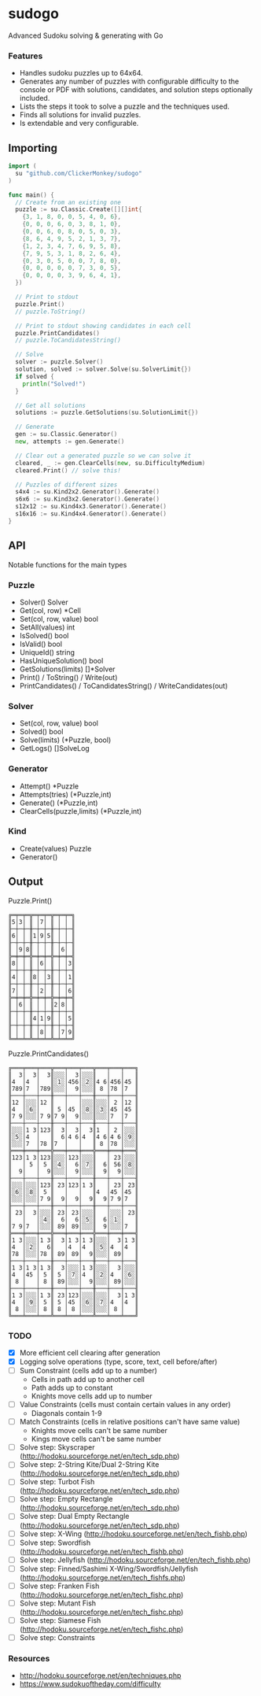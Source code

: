 # sudogo
Advanced Sudoku solving &amp; generating with Go

### Features
- Handles sudoku puzzles up to 64x64.
- Generates any number of puzzles with configurable difficulty to the console or PDF with solutions, candidates, and solution steps optionally included.
- Lists the steps it took to solve a puzzle and the techniques used.
- Finds all solutions for invalid puzzles.
- Is extendable and very configurable.

## Importing

```go
import (
  su "github.com/ClickerMonkey/sudogo"
)

func main() {
  // Create from an existing one
  puzzle := su.Classic.Create([][]int{
    {3, 1, 8, 0, 0, 5, 4, 0, 6},
    {0, 0, 0, 6, 0, 3, 8, 1, 0},
    {0, 0, 6, 0, 8, 0, 5, 0, 3},
    {8, 6, 4, 9, 5, 2, 1, 3, 7},
    {1, 2, 3, 4, 7, 6, 9, 5, 8},
    {7, 9, 5, 3, 1, 8, 2, 6, 4},
    {0, 3, 0, 5, 0, 0, 7, 8, 0},
    {0, 0, 0, 0, 0, 7, 3, 0, 5},
    {0, 0, 0, 0, 3, 9, 6, 4, 1},
  })

  // Print to stdout
  puzzle.Print()
  // puzzle.ToString()

  // Print to stdout showing candidates in each cell
  puzzle.PrintCandidates()
  // puzzle.ToCandidatesString()

  // Solve
  solver := puzzle.Solver()
  solution, solved := solver.Solve(su.SolverLimit{})
  if solved {
    println("Solved!")
  }

  // Get all solutions
  solutions := puzzle.GetSolutions(su.SolutionLimit{})

  // Generate
  gen := su.Classic.Generator()
  new, attempts := gen.Generate()

  // Clear out a generated puzzle so we can solve it
  cleared, _ := gen.ClearCells(new, su.DifficultyMedium)
  cleared.Print() // solve this!

  // Puzzles of different sizes
  s4x4 := su.Kind2x2.Generator().Generate()
  s6x6 := su.Kind3x2.Generator().Generate()
  s12x12 := su.Kind4x3.Generator().Generate()
  s16x16 := su.Kind4x4.Generator().Generate()
}
```

## API

Notable functions for the main types

### Puzzle
- Solver() Solver
- Get(col, row) \*Cell
- Set(col, row, value) bool
- SetAll(values) int
- IsSolved() bool
- IsValid() bool
- UniqueId() string
- HasUniqueSolution() bool
- GetSolutions(limits) []\*Solver
- Print() / ToString() / Write(out)
- PrintCandidates() / ToCandidatesString() / WriteCandidates(out)

### Solver
- Set(col, row, value) bool
- Solved() bool
- Solve(limits) (\*Puzzle, bool)
- GetLogs() []SolveLog

### Generator
- Attempt() \*Puzzle
- Attempts(tries) (\*Puzzle,int)
- Generate() (\*Puzzle,int)
- ClearCells(puzzle,limits) (\*Puzzle,int)
 
### Kind
- Create(values) Puzzle
- Generator()

## Output

Puzzle.Print()
```
╔═╤═╤═╦═╤═╤═╦═╤═╤═╗
║5│3│ ║ │7│ ║ │ │ ║
╟─┼─┼─╫─┼─┼─╫─┼─┼─╢
║6│ │ ║1│9│5║ │ │ ║
╟─┼─┼─╫─┼─┼─╫─┼─┼─╢
║ │9│8║ │ │ ║ │6│ ║
╠═╪═╪═╬═╪═╪═╬═╪═╪═╣
║8│ │ ║ │6│ ║ │ │3║
╟─┼─┼─╫─┼─┼─╫─┼─┼─╢
║4│ │ ║8│ │3║ │ │1║
╟─┼─┼─╫─┼─┼─╫─┼─┼─╢
║7│ │ ║ │2│ ║ │ │6║
╠═╪═╪═╬═╪═╪═╬═╪═╪═╣
║ │6│ ║ │ │ ║2│8│ ║
╟─┼─┼─╫─┼─┼─╫─┼─┼─╢
║ │ │ ║4│1│9║ │ │5║
╟─┼─┼─╫─┼─┼─╫─┼─┼─╢
║ │ │ ║ │8│ ║ │7│9║
╚═╧═╧═╩═╧═╧═╩═╧═╧═╝
```

Puzzle.PrintCandidates()
```
╔═══╤═══╤═══╦═══╤═══╤═══╦═══╤═══╤═══╗
║  3│  3│  3║░░░│  3│░░░║   │   │   ║
║4  │4  │   ║░1░│456│░2░║4 6│456│45 ║
║789│7  │789║░░░│  9│░░░║ 8 │78 │7  ║
╟───┼───┼───╫───┼───┼───╫───┼───┼───╢
║12 │░░░│12 ║   │   │░░░║░░░│ 2 │12 ║
║4  │░6░│   ║ 5 │45 │░8░║░3░│45 │45 ║
║7 9│░░░│7 9║7 9│  9│░░░║░░░│7  │7  ║
╟───┼───┼───╫───┼───┼───╫───┼───┼───╢
║░░░│1 3│123║  3│  3│  3║1  │ 2 │░░░║
║░5░│4  │   ║  6│4 6│4  ║4 6│4 6│░9░║
║░░░│7  │78 ║7  │   │   ║ 8 │78 │░░░║
╠═══╪═══╪═══╬═══╪═══╪═══╬═══╪═══╪═══╣
║123│1 3│123║░░░│123│░░░║   │ 23│░░░║
║   │ 5 │ 5 ║░4░│  6│░7░║  6│ 56│░8░║
║  9│   │  9║░░░│  9│░░░║  9│  9│░░░║
╟───┼───┼───╫───┼───┼───╫───┼───┼───╢
║░░░│░░░│123║ 23│123│1 3║   │ 23│ 23║
║░6░│░8░│ 5 ║   │   │   ║4  │45 │45 ║
║░░░│░░░│7 9║  9│  9│  9║  9│7 9│7  ║
╟───┼───┼───╫───┼───┼───╫───┼───┼───╢
║ 23│  3│░░░║ 23│ 23│░░░║   │░░░│ 23║
║   │   │░4░║  6│  6│░5░║  6│░1░│   ║
║7 9│7  │░░░║ 89│ 89│░░░║  9│░░░│7  ║
╠═══╪═══╪═══╬═══╪═══╪═══╬═══╪═══╪═══╣
║1 3│░░░│1 3║  3│1 3│1 3║░░░│  3│1 3║
║4  │░2░│  6║   │4  │4  ║░5░│4  │4  ║
║78 │░░░│78 ║ 89│ 89│  9║░░░│ 89│   ║
╟───┼───┼───╫───┼───┼───╫───┼───┼───╢
║1 3│1 3│1 3║  3│░░░│1 3║░░░│  3│░░░║
║4  │45 │ 5 ║ 5 │░7░│4  ║░2░│4  │░6░║
║ 8 │   │ 8 ║ 89│░░░│  9║░░░│ 89│░░░║
╟───┼───┼───╫───┼───┼───╫───┼───┼───╢
║1 3│░░░│1 3║ 23│123│░░░║░░░│  3│1 3║
║4  │░9░│ 5 ║ 5 │45 │░6░║░7░│4  │4  ║
║ 8 │░░░│ 8 ║ 8 │ 8 │░░░║░░░│ 8 │   ║
╚═══╧═══╧═══╩═══╧═══╧═══╩═══╧═══╧═══╝
```

### TODO

- [X] More efficient cell clearing after generation
- [x] Logging solve operations (type, score, text, cell before/after)
- [ ] Sum Constraint (cells add up to a number)
  - Cells in path add up to another cell
  - Path adds up to constant
  - Knights move cells add up to number
- [ ] Value Constraints (cells must contain certain values in any order)
  - Diagonals contain 1-9
- [ ] Match Constraints (cells in relative positions can't have same value)
  - Knights move cells can't be same number
  - Kings move cells can't be same number
- [ ] Solve step: Skyscraper (http://hodoku.sourceforge.net/en/tech_sdp.php)
- [ ] Solve step: 2-String Kite/Dual 2-String Kite (http://hodoku.sourceforge.net/en/tech_sdp.php)
- [ ] Solve step: Turbot Fish (http://hodoku.sourceforge.net/en/tech_sdp.php)
- [ ] Solve step: Empty Rectangle (http://hodoku.sourceforge.net/en/tech_sdp.php)
- [ ] Solve step: Dual Empty Rectangle (http://hodoku.sourceforge.net/en/tech_sdp.php)
- [ ] Solve step: X-Wing (http://hodoku.sourceforge.net/en/tech_fishb.php)
- [ ] Solve step: Swordfish (http://hodoku.sourceforge.net/en/tech_fishb.php)
- [ ] Solve step: Jellyfish (http://hodoku.sourceforge.net/en/tech_fishb.php)
- [ ] Solve step: Finned/Sashimi X-Wing/Swordfish/Jellyfish (http://hodoku.sourceforge.net/en/tech_fishfs.php)
- [ ] Solve step: Franken Fish (http://hodoku.sourceforge.net/en/tech_fishc.php)
- [ ] Solve step: Mutant Fish (http://hodoku.sourceforge.net/en/tech_fishc.php)
- [ ] Solve step: Siamese Fish (http://hodoku.sourceforge.net/en/tech_fishc.php)
- [ ] Solve step: Constraints

### Resources
- http://hodoku.sourceforge.net/en/techniques.php
- https://www.sudokuoftheday.com/difficulty
